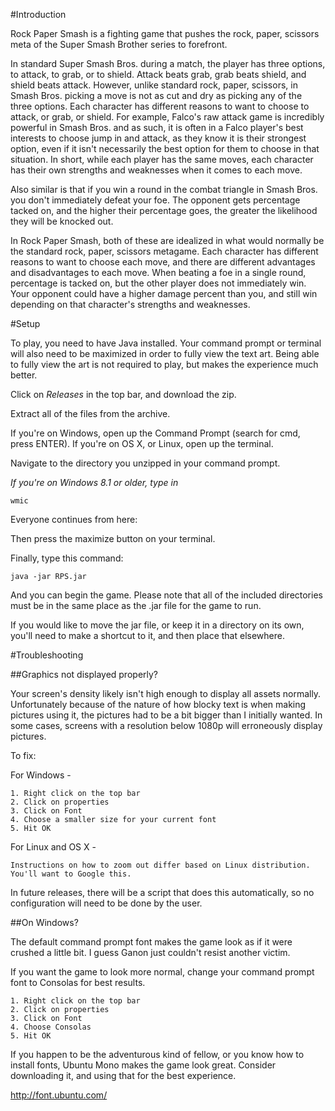 #Introduction

Rock Paper Smash is a fighting game that pushes the rock, paper, scissors meta of the Super Smash Brother series to forefront.

In standard Super Smash Bros. during a match, the player has three options, to attack, to grab, or to shield. Attack beats grab, grab beats shield, and shield beats attack. However, unlike standard rock, paper, scissors, in Smash Bros. picking a move is not as cut and dry as picking any of the three options. Each character has different reasons to want to choose to attack, or grab, or shield. For example, Falco's raw attack game is incredibly powerful in Smash Bros. and as such, it is often in a Falco player's best interests to choose jump in and attack, as they know it is their strongest option, even if it isn't necessarily the best option for them to choose in that situation. In short, while each player has the same moves, each character has their own strengths and weaknesses when it comes to each move.

Also similar is that if you win a round in the combat triangle in Smash Bros. you don't immediately defeat your foe. The opponent gets percentage tacked on, and the higher their percentage goes, the greater the likelihood they will be knocked out. 

In Rock Paper Smash, both of these are idealized in what would normally be the standard rock, paper, scissors metagame. Each character has different reasons to want to choose each move, and there are different advantages and disadvantages to each move. When beating a foe in a single round, percentage is tacked on, but the other player does not immediately win. Your opponent could have a higher damage percent than you, and still win depending on that character's strengths and weaknesses.

#Setup                                  

To play, you need to have Java installed. Your command prompt or terminal will also need to be maximized in order to fully view the text art. Being able to fully view the art is not required to play, but makes the experience much better.

Click on *Releases* in the top bar, and download the zip. 

Extract all of the files from the archive.

If you're on Windows, open up the Command Prompt (search for cmd, press ENTER). If you're on OS X, or Linux, open up the terminal.

Navigate to the directory you unzipped in your command prompt.


*If you're on Windows 8.1 or older, type in*

    wmic

Everyone continues from here: 

Then press the maximize button on your terminal.

Finally, type this command:

    java -jar RPS.jar
    
And you can begin the game. Please note that all of the included directories must be in the same place as the .jar file for the game to run. 

If you would like to move the jar file, or keep it in a directory on its own, you'll need to make a shortcut to it, and then place that elsewhere. 

#Troubleshooting

##Graphics not displayed properly?

Your screen's density likely isn't high enough to display all assets normally. Unfortunately because of the nature of how blocky text is when making pictures using it, the pictures had to be a bit bigger than I initially wanted. In some cases, screens with a resolution below 1080p will erroneously display pictures.

To fix:

For Windows -

    1. Right click on the top bar
    2. Click on properties
    3. Click on Font
    4. Choose a smaller size for your current font
    5. Hit OK
    
For Linux and OS X -

    Instructions on how to zoom out differ based on Linux distribution. You'll want to Google this.
    
In future releases, there will be a script that does this automatically, so no configuration will need to be done by the user. 
    
##On Windows?

The default command prompt font makes the game look as if it were crushed a little bit. I guess Ganon just couldn't resist another victim.

If you want the game to look more normal, change your command prompt font to Consolas for best results. 

    1. Right click on the top bar
    2. Click on properties
    3. Click on Font
    4. Choose Consolas
    5. Hit OK
    
If you happen to be the adventurous kind of fellow, or you know how to install fonts, Ubuntu Mono makes the game look great. Consider downloading it, and using that for the best experience.

http://font.ubuntu.com/
